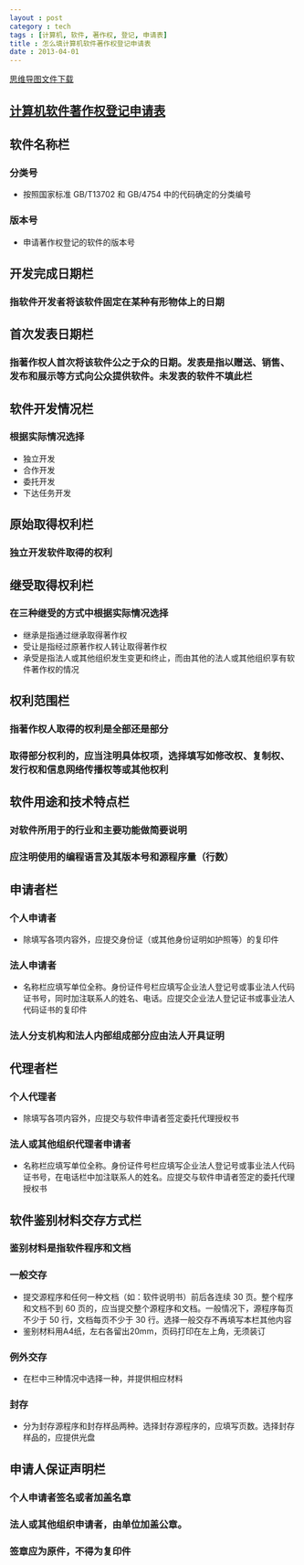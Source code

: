 ```yaml
---
layout : post
category : tech
tags : [计算机, 软件, 著作权, 登记, 申请表]
title : 怎么填计算机软件著作权登记申请表
date : 2013-04-01
---
```

[思维导图文件下载](https://docs.google.com/file/d/0B1DrsqrLRzeIQlpod3N4RUNSekk/edit?usp=sharing)

## [计算机软件著作权登记申请表](http://www.zzhwrc.gov.cn/upload/100601/IIT_1006011609035670.doc)


## 软件名称栏


### 分类号

- 按照国家标准 GB/T13702 和 GB/4754 中的代码确定的分类编号

### 版本号

- 申请著作权登记的软件的版本号

## 开发完成日期栏


### 指软件开发者将该软件固定在某种有形物体上的日期


## 首次发表日期栏


### 指著作权人首次将该软件公之于众的日期。发表是指以赠送、销售、发布和展示等方式向公众提供软件。未发表的软件不填此栏


## 软件开发情况栏


### 根据实际情况选择

- 独立开发
- 合作开发
- 委托开发
- 下达任务开发

## 原始取得权利栏


### 独立开发软件取得的权利


## 继受取得权利栏


### 在三种继受的方式中根据实际情况选择

- 继承是指通过继承取得著作权
- 受让是指经过原著作权人转让取得著作权
- 承受是指法人或其他组织发生变更和终止，而由其他的法人或其他组织享有软件著作权的情况

## 权利范围栏


### 指著作权人取得的权利是全部还是部分


### 取得部分权利的，应当注明具体权项，选择填写如修改权、复制权、发行权和信息网络传播权等或其他权利


## 软件用途和技术特点栏


### 对软件所用于的行业和主要功能做简要说明


### 应注明使用的编程语言及其版本号和源程序量（行数）


## 申请者栏


### 个人申请者

- 除填写各项内容外，应提交身份证（或其他身份证明如护照等）的复印件

### 法人申请者

- 名称栏应填写单位全称。身份证件号栏应填写企业法人登记号或事业法人代码证书号，同时加注联系人的姓名、电话。应提交企业法人登记证书或事业法人代码证书的复印件

### 法人分支机构和法人内部组成部分应由法人开具证明


## 代理者栏


### 个人代理者

- 除填写各项内容外，应提交与软件申请者签定委托代理授权书

### 法人或其他组织代理者申请者

- 名称栏应填写单位全称。身份证件号栏应填写企业法人登记号或事业法人代码证书号，在电话栏中加注联系人的姓名。应提交与软件申请者签定的委托代理授权书

## 软件鉴别材料交存方式栏


### 鉴别材料是指软件程序和文档


### 一般交存

- 提交源程序和任何一种文档（如：软件说明书）前后各连续 30 页。整个程序和文档不到 60 页的，应当提交整个源程序和文档。一般情况下，源程序每页不少于 50 行，文档每页不少于 30 行。选择一般交存不再填写本栏其他内容
- 鉴别材料用A4纸，左右各留出20mm，页码打印在左上角，无须装订

### 例外交存

- 在栏中三种情况中选择一种，并提供相应材料

### 封存

- 分为封存源程序和封存样品两种。选择封存源程序的，应填写页数。选择封存样品的，应提供光盘

## 申请人保证声明栏


### 个人申请者签名或者加盖名章


### 法人或其他组织申请者，由单位加盖公章。


### 签章应为原件，不得为复印件
